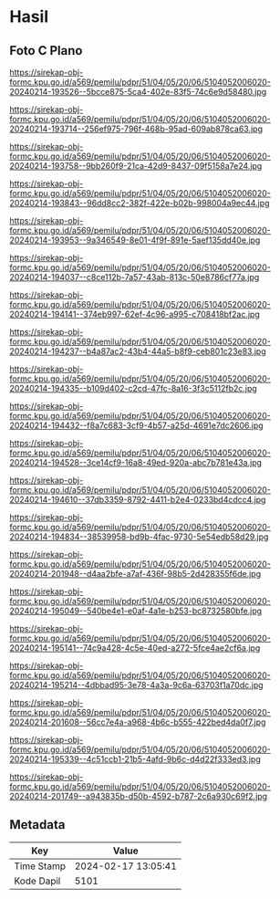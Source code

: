 # Hasil

## Foto C Plano

https://sirekap-obj-formc.kpu.go.id/a569/pemilu/pdpr/51/04/05/20/06/5104052006020-20240214-193526--5bcce875-5ca4-402e-83f5-74c6e9d58480.jpg

https://sirekap-obj-formc.kpu.go.id/a569/pemilu/pdpr/51/04/05/20/06/5104052006020-20240214-193714--256ef975-796f-468b-95ad-609ab878ca63.jpg

https://sirekap-obj-formc.kpu.go.id/a569/pemilu/pdpr/51/04/05/20/06/5104052006020-20240214-193758--9bb260f9-21ca-42d9-8437-09f5158a7e24.jpg

https://sirekap-obj-formc.kpu.go.id/a569/pemilu/pdpr/51/04/05/20/06/5104052006020-20240214-193843--96dd8cc2-382f-422e-b02b-998004a9ec44.jpg

https://sirekap-obj-formc.kpu.go.id/a569/pemilu/pdpr/51/04/05/20/06/5104052006020-20240214-193953--9a346549-8e01-4f9f-891e-5aef135dd40e.jpg

https://sirekap-obj-formc.kpu.go.id/a569/pemilu/pdpr/51/04/05/20/06/5104052006020-20240214-194037--c8ce112b-7a57-43ab-813c-50e8786cf77a.jpg

https://sirekap-obj-formc.kpu.go.id/a569/pemilu/pdpr/51/04/05/20/06/5104052006020-20240214-194141--374eb997-62ef-4c96-a995-c708418bf2ac.jpg

https://sirekap-obj-formc.kpu.go.id/a569/pemilu/pdpr/51/04/05/20/06/5104052006020-20240214-194237--b4a87ac2-43b4-44a5-b8f9-ceb801c23e83.jpg

https://sirekap-obj-formc.kpu.go.id/a569/pemilu/pdpr/51/04/05/20/06/5104052006020-20240214-194335--b109d402-c2cd-47fc-8a16-3f3c5112fb2c.jpg

https://sirekap-obj-formc.kpu.go.id/a569/pemilu/pdpr/51/04/05/20/06/5104052006020-20240214-194432--f8a7c683-3cf9-4b57-a25d-4691e7dc2606.jpg

https://sirekap-obj-formc.kpu.go.id/a569/pemilu/pdpr/51/04/05/20/06/5104052006020-20240214-194528--3ce14cf9-16a8-49ed-920a-abc7b781e43a.jpg

https://sirekap-obj-formc.kpu.go.id/a569/pemilu/pdpr/51/04/05/20/06/5104052006020-20240214-194610--37db3359-8792-4411-b2e4-0233bd4cdcc4.jpg

https://sirekap-obj-formc.kpu.go.id/a569/pemilu/pdpr/51/04/05/20/06/5104052006020-20240214-194834--38539958-bd9b-4fac-9730-5e54edb58d29.jpg

https://sirekap-obj-formc.kpu.go.id/a569/pemilu/pdpr/51/04/05/20/06/5104052006020-20240214-201948--d4aa2bfe-a7af-436f-98b5-2d428355f6de.jpg

https://sirekap-obj-formc.kpu.go.id/a569/pemilu/pdpr/51/04/05/20/06/5104052006020-20240214-195049--540be4e1-e0af-4a1e-b253-bc8732580bfe.jpg

https://sirekap-obj-formc.kpu.go.id/a569/pemilu/pdpr/51/04/05/20/06/5104052006020-20240214-195141--74c9a428-4c5e-40ed-a272-5fce4ae2cf6a.jpg

https://sirekap-obj-formc.kpu.go.id/a569/pemilu/pdpr/51/04/05/20/06/5104052006020-20240214-195214--4dbbad95-3e78-4a3a-9c6a-63703f1a70dc.jpg

https://sirekap-obj-formc.kpu.go.id/a569/pemilu/pdpr/51/04/05/20/06/5104052006020-20240214-201608--56cc7e4a-a968-4b6c-b555-422bed4da0f7.jpg

https://sirekap-obj-formc.kpu.go.id/a569/pemilu/pdpr/51/04/05/20/06/5104052006020-20240214-195339--4c51ccb1-21b5-4afd-9b6c-d4d22f333ed3.jpg

https://sirekap-obj-formc.kpu.go.id/a569/pemilu/pdpr/51/04/05/20/06/5104052006020-20240214-201749--a943835b-d50b-4592-b787-2c6a930c69f2.jpg


## Metadata

| Key        | Value               |
| ---------- | ------------------- |
| Time Stamp | 2024-02-17 13:05:41 |
| Kode Dapil | 5101                |



